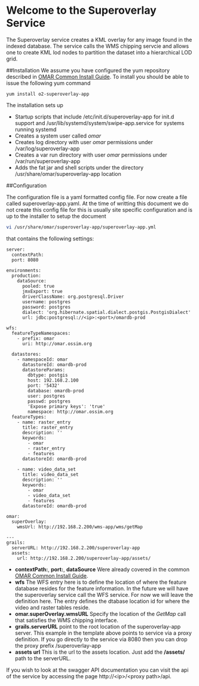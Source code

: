 # Welcome to the Superoverlay Service

The Superoverlay service creates a KML overlay for any image found in the indexed database.  The service calls the WMS chipping servcie and allows one to create KML lod nodes to partition the dataset into a hierarchical LOD grid.

##Installation
We assume you have configured the yum repository described in [OMAR Common Install Guide](common.md).  To install you should be able to issue the following yum command

```yum
yum install o2-superoverlay-app
```
The installation sets up

* Startup scripts that include /etc/init.d/superoverlay-app for init.d support and /usr/lib/systemd/system/swipe-app.service for systems running systemd
* Creates a system user called *omar*
* Creates log directory with user *omar* permissions under /var/log/superoverlay-app
* Creates a var run directory with user *omar* permissions under /var/run/superoverlay-app
* Adds the fat jar and shell scripts under the directory /usr/share/omar/superoverlay-app location

##Configuration

The configuration file is a yaml formatted config file.   For now create a file called superoverlay-app.yaml.  At the time of writting this document we do not create this config file for this is usually site specific configuration and is up to the installer to setup the document

```bash
vi /usr/share/omar/superoverlay-app/superoverlay-app.yml
```

that contains the following settings:

```
server:
  contextPath:
  port: 8080

environments:
  production:
    dataSource:
      pooled: true
      jmxExport: true
      driverClassName: org.postgresql.Driver
      username: postgres
      password: postgres
      dialect: 'org.hibernate.spatial.dialect.postgis.PostgisDialect'
      url: jdbc:postgresql://<ip>:<port>/omardb-prod

wfs:
  featureTypeNamespaces:
    - prefix: omar
      uri: http://omar.ossim.org

  datastores:
    - namespaceId: omar
      datastoreId: omardb-prod
      datastoreParams:
        dbtype: postgis
        host: 192.168.2.100
        port: '5432'
        database: omardb-prod
        user: postgres
        passwd: postgres
        'Expose primary keys': 'true'
        namespace: http://omar.ossim.org
  featureTypes:
    - name: raster_entry
      title: raster_entry
      description: ''
      keywords:
        - omar
        - raster_entry
        - features
      datastoreId: omardb-prod

    - name: video_data_set
      title: video_data_set
      description: ''
      keywords:
        - omar
        - video_data_set
        - features
      datastoreId: omardb-prod

omar:
  superOverlay:
    wmsUrl: http://192.168.2.200/wms-app/wms/getMap

---
grails:
  serverURL: http://192.168.2.200/superoverlay-app
  assets:
    url: http://192.168.2.200/superoverlay-app/assets/
```

* **contextPath:**, **port:**, **dataSource** Were already covered in the common [OMAR Common Install Guide](common.md).
* **wfs** The WFS entry here is to define the location of where the feature database resides for the feature information.  In the future we will have the superoverlay service call the WFS service. For now we will leave the definition here.  The entry defines the dtabase location id for where the video and raster tables reside.
* **omar.superOverlay.wmsURL** Specify the location of the *GetMap* call that satisfies the WMS chipping interface.
* **grails.serverURL** point to the root location of the superoverlay-app server. This example in the template above points to service via a proxy definition.  If you go directly to the service via 8080 then you can drop the proxy prefix /superoverlay-app
* **assets url** This is the url to the assets location.  Just add the **/assets/** path to the serverURL.

If you wish to look at the swagger API documentation you can visit the api of the service by accessing the page http://\<ip>/\<proxy path>/api.
